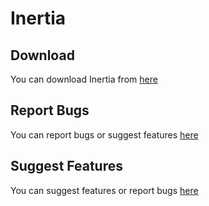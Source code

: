 # Inertia

## Download
You can download Inertia from [here](https://inertiaclient.com/)

## Report Bugs
You can report bugs or suggest features [here](https://github.com/THEREALWWEFAN231/inertia/issues)

## Suggest Features
You can suggest features or report bugs [here](https://github.com/THEREALWWEFAN231/inertia/issues)
